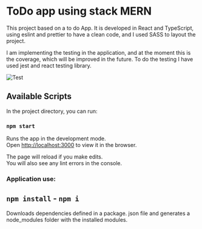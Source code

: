 # ToDo app using stack MERN

This project based on a to do App.
It is developed in React and TypeScript, using eslint and prettier to have a clean code, and I used SASS to layout the project.

I am implementing the testing in the application, and at the moment this is the coverage, which will be improved in the future.
To do the testing I have used jest and react testing library.

![Test](https://user-images.githubusercontent.com/97446310/162349825-d2d21753-196b-493d-8828-dae8e3738a76.PNG)


## Available Scripts

In the project directory, you can run:

### `npm start`

Runs the app in the development mode.\
Open [http://localhost:3000](http://localhost:3000) to view it in the browser.

The page will reload if you make edits.\
You will also see any lint errors in the console.

### Application use:

## `npm install` - `npm i`

Downloads dependencies defined in a package. json file and generates a node_modules folder with the installed modules.

